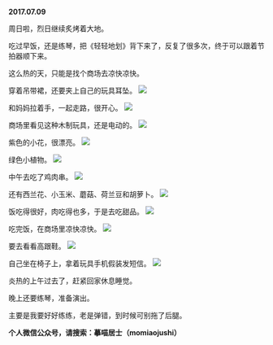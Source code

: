 
          
**2017.07.09**

周日啦，烈日继续炙烤着大地。

吃过早饭，还是练琴，把《轻轻地划》背下来了，反复了很多次，终于可以跟着节拍器顺下来。

这么热的天，只能是找个商场去凉快凉快。

穿着吊带裙，还要夹上自己的玩具耳坠。
![](https://mmbiz.qlogo.cn/mmbiz_jpg/uDI3FLln00YmiadTqjBvlibbk3hg1QbSEjJF5ARP6QseiaicDvhuibSRX9mv8qoEwZBwTNwKCUmuysVATXgPQPYrcYg/0?wx_fmt=jpeg)


和妈妈拉着手，一起走路，很开心。
![](https://mmbiz.qlogo.cn/mmbiz_jpg/uDI3FLln00YmiadTqjBvlibbk3hg1QbSEjj6Rna3MGIJkZayhf7aajEJkbUYibxMkI9Ua7U6h0eICJCdYgzean5ow/0?wx_fmt=jpeg)


商场里看见这种木制玩具，还是电动的。
![](https://mmbiz.qlogo.cn/mmbiz_jpg/uDI3FLln00YmiadTqjBvlibbk3hg1QbSEjtOw7Swqh0icBCzl7YHicAu1IC1JyBMJu6N1ehaL5oyic4PvjGce8tCHTA/0?wx_fmt=jpeg)


紫色的小花，很漂亮。
![](https://mmbiz.qlogo.cn/mmbiz_jpg/uDI3FLln00YmiadTqjBvlibbk3hg1QbSEjKKwmpbJuCeoKxicdo2l0Z2PAM5viaN63UIXb0If64emEMPgKcOzjWYPQ/0?wx_fmt=jpeg)


绿色小植物。
![](https://mmbiz.qlogo.cn/mmbiz_jpg/uDI3FLln00YmiadTqjBvlibbk3hg1QbSEjxCb2V0vBiaVMDVqojbI1C90eVLqicwCa94vyeGffYITJPbzUwE1icM0OQ/0?wx_fmt=jpeg)


中午去吃了鸡肉串。
![](https://mmbiz.qlogo.cn/mmbiz_jpg/uDI3FLln00YmiadTqjBvlibbk3hg1QbSEjmgBNenfl15N9hILBQPra0p5Qs6qdtjQZ2npbrZOAhAwNTJulQ0eia0w/0?wx_fmt=jpeg)


还有西兰花、小玉米、蘑菇、荷兰豆和胡萝卜。
![](https://mmbiz.qlogo.cn/mmbiz_jpg/uDI3FLln00YmiadTqjBvlibbk3hg1QbSEj4WjUJG5dTTWAzux4Fo4ZapoazSAy6KQ7ibzGPlicBXW4uP8DzISRECyw/0?wx_fmt=jpeg)


饭吃得很好，肉吃得也多，于是去吃甜品。
![](https://mmbiz.qlogo.cn/mmbiz_jpg/uDI3FLln00YmiadTqjBvlibbk3hg1QbSEjicYn0f5skl2T6OxhUbuo63cat9ySg6hC1L8xLNoKS3uia6Z5D3rnn3MQ/0?wx_fmt=jpeg)


吃完饭，在商场里凉快凉快。
![](https://mmbiz.qlogo.cn/mmbiz_jpg/uDI3FLln00YmiadTqjBvlibbk3hg1QbSEj3jg7J6aA7tyyWydoHLLN1wiaZlqQiaveRVI5ItPxr6ia40o9FV8ibVLDJA/0?wx_fmt=jpeg)


要去看看高跟鞋。
![](https://mmbiz.qlogo.cn/mmbiz_jpg/uDI3FLln00YmiadTqjBvlibbk3hg1QbSEj1ibJic0C7MZZuZtSJcTB6ziaJNlhlAF0IfBaVOYtY0sibHbofHQiaQvTODA/0?wx_fmt=jpeg)


自己坐在椅子上，拿着玩具手机假装发短信。
![](https://mmbiz.qlogo.cn/mmbiz_jpg/uDI3FLln00YmiadTqjBvlibbk3hg1QbSEjXnS0JF4ExsueufIRRiaFQmPLiagoJwUREuK02PATHIbTKKZ0qPcyZVFQ/0?wx_fmt=jpeg)


炎热的上午过去了，赶紧回家休息睡觉。

晚上还要练琴，准备演出。

主要是我要好好练练，老是弹错，到时候可别拖了后腿。


**个人微信公众号，请搜索：摹喵居士（momiaojushi）**

        